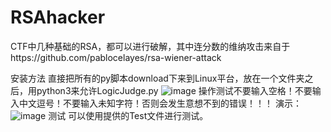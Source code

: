 # RSAhacker
CTF中几种基础的RSA，都可以进行破解，其中连分数的维纳攻击来自于https://github.com/pablocelayes/rsa-wiener-attack

安装方法
  直接把所有的py脚本download下来到Linux平台，放在一个文件夹之后，用python3来允许LogicJudge.py
  ![image](https://user-images.githubusercontent.com/72845205/172746423-b0fbddde-43cd-4c7c-a3eb-b8766e48ccab.png)
  操作测试不要输入空格！不要输入中文逗号！不要输入未知字符！否则会发生意想不到的错误！！！
  演示：
  ![image](https://user-images.githubusercontent.com/72845205/172746647-68b2ca30-5f44-412f-98d9-93692aa61af9.png)
测试
  可以使用提供的Test文件进行测试。
